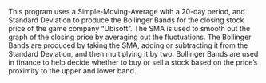 This program uses a Simple-Moving-Average with a 20-day period, and Standard Deviation to produce the Bollinger Bands for the closing stock price of the game company “Ubisoft”. The SMA is used to smooth out the graph of the closing price by averaging out the fluctuations. The Bollinger Bands are produced by taking the SMA, adding or subtracting it from the Standard Deviation, and then multiplying it by two. Bollinger Bands are used in finance to help decide whether to buy or sell a stock based on the price’s proximity to the upper and lower band.